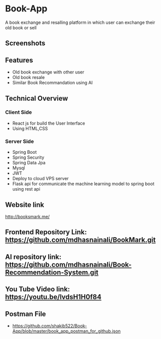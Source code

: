 # Book-App

A book exchange and resalling platform in which user can exchange their old book or sell


## Screenshots




## Features

- Old book exchange with other user
- Old book resale
- Similar Book Recommandation using AI


## Technical Overview

### Client Side
- React js for build the User Interface
- Using HTML,CSS

### Server Side
- Spring Boot
- Spring Security
- Spring Data Jpa
- Mysql
- JWT
- Deploy to cloud VPS server
- Flask api for communicate the machine learning model to spring boot using rest api


## Website link
http://booksmark.me/
## Frontend Repository Link: https://github.com/mdhasnainali/BookMark.git
## AI repository link: https://github.com/mdhasnainali/Book-Recommendation-System.git
## You Tube Video link: https://youtu.be/lvdsH1H0f84

## Postman File 
- https://github.com/shakib522/Book-App/blob/master/book_app_postman_for_github.json
